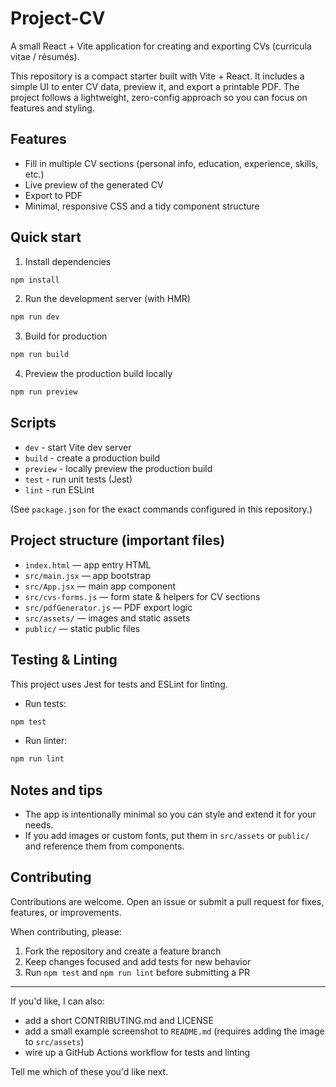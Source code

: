# Project-CV

A small React + Vite application for creating and exporting CVs (curricula vitae / résumés).

This repository is a compact starter built with Vite + React. It includes a simple UI to enter CV data, preview it, and export a printable PDF. The project follows a lightweight, zero-config approach so you can focus on features and styling.

## Features

- Fill in multiple CV sections (personal info, education, experience, skills, etc.)
- Live preview of the generated CV
- Export to PDF
- Minimal, responsive CSS and a tidy component structure

## Quick start

1. Install dependencies

```bash
npm install
```

2. Run the development server (with HMR)

```bash
npm run dev
```

3. Build for production

```bash
npm run build
```

4. Preview the production build locally

```bash
npm run preview
```

## Scripts

- `dev` - start Vite dev server
- `build` - create a production build
- `preview` - locally preview the production build
- `test` - run unit tests (Jest)
- `lint` - run ESLint

(See `package.json` for the exact commands configured in this repository.)

## Project structure (important files)

- `index.html` — app entry HTML
- `src/main.jsx` — app bootstrap
- `src/App.jsx` — main app component
- `src/cvs-forms.js` — form state & helpers for CV sections
- `src/pdfGenerator.js` — PDF export logic
- `src/assets/` — images and static assets
- `public/` — static public files

## Testing & Linting

This project uses Jest for tests and ESLint for linting.

- Run tests:

```bash
npm test
```

- Run linter:

```bash
npm run lint
```

## Notes and tips

- The app is intentionally minimal so you can style and extend it for your needs.
- If you add images or custom fonts, put them in `src/assets` or `public/` and reference them from components.

## Contributing

Contributions are welcome. Open an issue or submit a pull request for fixes, features, or improvements.

When contributing, please:

1. Fork the repository and create a feature branch
2. Keep changes focused and add tests for new behavior
3. Run `npm test` and `npm run lint` before submitting a PR

---

If you'd like, I can also:

- add a short CONTRIBUTING.md and LICENSE
- add a small example screenshot to `README.md` (requires adding the image to `src/assets`)
- wire up a GitHub Actions workflow for tests and linting

Tell me which of these you'd like next.
